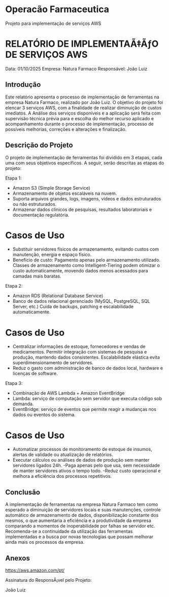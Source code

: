 # Operacão Farmaceutica
Projeto para implementação de serviços AWS

# RELATÓRIO DE IMPLEMENTAÃ‡ÃƒO DE SERVIÇOS AWS

Data: 01/10/2025
Empresa: Natura Farmaco 
Responsável: João Luiz

## Introdução

Este relatório apresenta o processo de implementação de ferramentas na empresa Natura Farmaco, realizado por João Luiz. O objetivo do projeto foi elencar 3 serviços AWS, com a finalidade de realizar diminuição de custos imediatos. 
A Análise dos serviços disponíveis e a aplicação será feita com supervisão técnica prévia para e escolha do melhor recurso aplicado e acompanhamento durante o processo de implementação, processo de possíveis melhorias, correções e alterações e finalização.

## Descrição do Projeto

O projeto de implementação de ferramentas foi dividido em 3 etapas, cada uma com seus objetivos específicos. A seguir, serão descritas as etapas do projeto:

Etapa 1: 
- Amazon S3 (Simple Storage Service)
- Armazenamento de objetos escaláveis na nuvem.
- Suporta arquivos grandes, logs, imagens, vídeos e dados estruturados ou não estruturados.
- Armazenar dados clínicos de pesquisas, resultados laboratoriais e documentação regulatória.

# Casos de Uso

- Substituir servidores físicos de armazenamento, evitando custos com manutenção, energia e espaço físico.
- Benefício de custo: Pagamento apenas pelo armazenamento utilizado. Classes de armazenamento como Intelligent-Tiering podem otimizar o custo automaticamente, movendo dados menos acessados para camadas mais baratas.

Etapa 2: 
- Amazon RDS (Relational Database Service)
- Banco de dados relacional gerenciado (MySQL, PostgreSQL, SQL Server, etc.) Cuida de backups, patching e escalabilidade
  automaticamente.

# Casos de Uso

- Centralizar informações de estoque, fornecedores e vendas de medicamentos. Permitir integração com sistemas de pesquisa e produção, mantendo dados consistentes. Escalabilidade elástica evita superdimensionamento de servidores.
- Reduz o gasto com administração de banco de dados local, hardware e licenças de software.


Etapa 3: 
- Combinação de AWS Lambda + Amazon EventBridge
- Lambda: serviço de computação sem servidor que executa código sob demanda.
- EventBridge: serviço de eventos que permite reagir a mudanças nos dados ou eventos do sistema.

# Casos de Uso

- Automatizar processos de monitoramento de estoque de insumos, alertas de validade ou atualização de relatórios.
- Executar cálculos ou análises de dados de produção sem manter servidores ligados 24h.
-Paga apenas pelo que usa, sem necessidade de manter servidores ativos o tempo todo.
-Reduz custo operacional e melhora a eficiência dos processos repetitivos.


## Conclusão
A implementação de ferramentas na empresa Natura Farmaco tem como esperado a diminuição de servidores locais e suas manutenções, controle automático de armazenamento de dados, disponibilização constante dos mesmos, o que aumentaria a eficiência e a produtividade da empresa comparando a momentos de inoperabilidade por falhas se servidor etc. Recomenda-se a continuidade da utilização das ferramentas implementadas e a busca por novas tecnologias que possam melhorar ainda mais os processos da empresa.

## Anexos

https://aws.amazon.com/pt/

Assinatura do ResponsÃ¡vel pelo Projeto:

João Luiz
